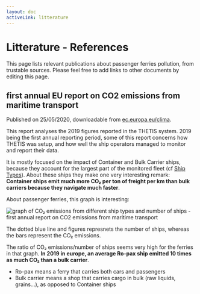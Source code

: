 ```yaml
---
layout: doc
activeLink: litterature
---
```


# Litterature - References

This page lists relevant publications about passenger ferries pollution, from trustable sources. Please feel free to add links to other documents by editing this page.

## first annual EU report on CO2 emissions from maritime transport

Published on 25/05/2020, downloadable from [ec.europa.eu/clima](https://ec.europa.eu/clima/news/commission-publishes-first-annual-eu-report-co2-emissions-maritime-transport_en).

This report analyses the 2019 figures reported in the THETIS system. 2019 being the first annual reporting period, some of this report concerns how THETIS was setup, and how well the ship operators managed to monitor and report their data.

It is mostly focused on the impact of Container and Bulk Carrier ships, because they account for the largest part of the monitored fleet (cf [Ship Types](/doc/ship_types)). About these ships they make one very interesting remark: **Container ships emit much more CO₂ per ton of freight per km than bulk carriers because they navigate much faster**.

About passenger ferries, this graph is interesting:

![graph of CO₂ emissions from different ship types and number of ships - first annual report on CO2 emissions from maritime transport](/img/eu-report-2019-graph-co2-emissions-per-ship-type.png)

The dotted blue line and figures represnets the number of ships, whereas the bars represent the CO₂ emissions.

The ratio of CO₂ emissions/number of ships seems very high for the ferries in that graph. **In 2019 in europe, an average Ro-pax ship emitted 10 times as much CO₂ than a bulk carrier**.

- Ro-pax means a ferry that carries both cars and passengers
- Bulk carrier means a shop that carries cargo in bulk (raw liquids, grains...), as opposed to Container ships

